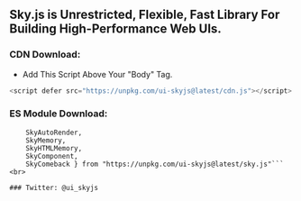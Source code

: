 ## Sky.js is Unrestricted, Flexible, Fast Library For Building High-Performance Web UIs.

### CDN Download:
- Add This Script Above Your "Body" Tag.
```js
<script defer src="https://unpkg.com/ui-skyjs@latest/cdn.js"></script>
```

### ES Module Download:
``` import { 
    SkyAutoRender,
    SkyMemory,
    SkyHTMLMemory,
    SkyComponent,
    SkyComeback } from "https://unpkg.com/ui-skyjs@latest/sky.js"```
<br>

### Twitter: @ui_skyjs
